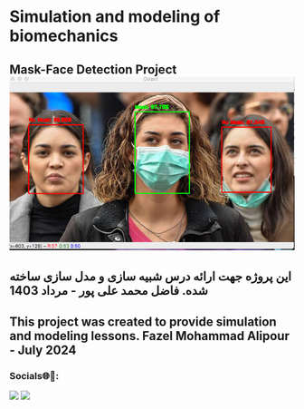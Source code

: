 # Simulation and modeling of biomechanics
Mask-Face Detection Project
![Mask-Face Detection Project](samp1.png "Fazel Mohammad Ali Pour")
-

این پروژه جهت ارائه درس شبیه سازی و مدل سازی ساخته شده.
فاضل محمد علی پور - مرداد 1403
-

This project was created to provide simulation and modeling lessons.
Fazel Mohammad Alipour - July 2024
-

### Socials🌐🔗:
[![](https://img.shields.io/badge/LinkedIn-0077B5?style=for-the-badge\u0026logo=linkedin\u0026logoColor=white)](https://www.linkedin.com/in/fazel-mohammad-ali-pour/) [![](https://img.shields.io/badge/GitHub-100000?style=for-the-badge\u0026logo=github\u0026logoColor=white)](https://github.com/EmadYaY)
